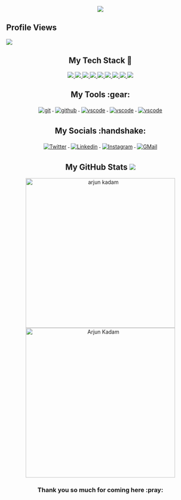 <p align="center"><img src="https://github-hero-readme.vercel.app/api?username=arjun-kadam&linkedin=visual-arjun&twitter=visual_arjun47"/>

## Profile Views
![](https://komarev.com/ghpvc/?username=arjun-kadam&color=blueviolet)
 
 <h2 align="center">My Tech Stack 🧰</h2>
<p align="center">
<a href="#">
<img src="https://raw.githubusercontent.com/klaasnicolaas/ColoredBadges/master/svg/dev/languages/html.svg">
</a>
<a href="#">
<img src="https://raw.githubusercontent.com/klaasnicolaas/ColoredBadges/master/svg/dev/languages/css3.svg">
</a>
<a href="">
<img src="https://raw.githubusercontent.com/klaasnicolaas/ColoredBadges/master/svg/dev/languages/js.svg">
</a> 
 
<a href="">
<img src="https://raw.githubusercontent.com/klaasnicolaas/ColoredBadges/master/svg/dev/languages/python.svg"  />
</a>
<a href="">
    <img src="https://raw.githubusercontent.com/klaasnicolaas/ColoredBadges/master/svg/dev/misc/cloud.svg">
</a>
 <a href="">
    <img src="https://raw.githubusercontent.com/klaasnicolaas/ColoredBadges/master/svg/dev/services/aws.svg">
</a>
<a href="">
    <img src="https://raw.githubusercontent.com/klaasnicolaas/ColoredBadges/master/svg/dev/services/azure.svg">
</a>
<a href="">
    <img src="https://raw.githubusercontent.com/klaasnicolaas/ColoredBadges/master/svg/dev/services/kubernetes.svg">
</a>
 <a href="">
    <img src="https://raw.githubusercontent.com/klaasnicolaas/ColoredBadges/master/svg/dev/tools/docker.svg">
</a>
</p>


<h2 align="center">My Tools :gear: </h2>
<p align="center">
<a href="https://git-scm.com">
<img src="https://raw.githubusercontent.com/klaasnicolaas/ColoredBadges/prod/svg/dev/tools/git.svg" alt="git" style="vertical-align:top; margin:4px">
</a>
<a href="https://github.com/">
<img src="https://raw.githubusercontent.com/klaasnicolaas/ColoredBadges/prod/svg/dev/services/github.svg" alt="github" style="vertical-align:top; margin:4px">
</a>
<a href="">
<img src="https://raw.githubusercontent.com/klaasnicolaas/ColoredBadges/master/svg/dev/tools/visualstudio_code.svg" alt="vscode" style="vertical-align:top; margin:4px">
</a>
<a href="">
<img src="https://raw.githubusercontent.com/klaasnicolaas/ColoredBadges/master/svg/dev/tools/jetbrains_intellij.svg" alt="vscode" style="vertical-align:top; margin:4px">
</a>
 <a href="">
<img src="https://raw.githubusercontent.com/klaasnicolaas/ColoredBadges/master/svg/devices/pc.svg" alt="vscode" style="vertical-align:top; margin:4px">
</a>
</p>


<h2 align="center">My Socials :handshake: </h2>
<p align="center">
<a href="https://twitter.com/visual_arjun47">
<img src="https://raw.githubusercontent.com/klaasnicolaas/ColoredBadges/master/svg/social/twitter.svg" alt="Twitter" style="vertical-align:top; margin:4px">
</a>
<a href="https://linkedin.com/in/visual-arjun">
<img src="https://raw.githubusercontent.com/klaasnicolaas/ColoredBadges/master/svg/social/linkedin.svg" alt="Linkedin" style="vertical-align:top; margin:4px">
</a>
<a href="https://instagram.com/visual_arjun47">
<img src="https://raw.githubusercontent.com/klaasnicolaas/ColoredBadges/prod/svg/social/instagram.svg" alt="Instagram" style="vertical-align:top; margin:4px">
</a>
<a href="mailto:arjunkadama29@gmail.com">
<img src="https://raw.githubusercontent.com/klaasnicolaas/ColoredBadges/prod/svg/social/gmail.svg" alt="GMail" style="vertical-align:top; margin:4px">
</a>
</p>

<h2 align="center">My GitHub Stats <img src="https://github.githubassets.com/images/spinners/octocat-spinner-64.gif"/></h2>


<p align="center"><img src="https://github-readme-stats.vercel.app/api?username=arjun-kadam&theme=dracula&show_icons=true" alt="arjun kadam" width="400" />
<img src="http://github-readme-streak-stats.herokuapp.com?user=arjun-kadam&theme=dracula&hide_border=false" alt ="Arjun Kadam" width="400" />
</p>



<h3 align="center">Thank you so much for coming here :pray:</h3>

